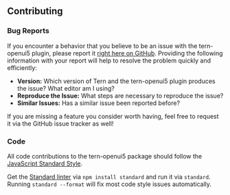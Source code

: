 ## Contributing

### Bug Reports
If you encounter a behavior that you believe to be an issue with the tern-openui5 plugin, please report it [right here on GitHub](https://github.com/TimoSta/tern-openui5/issues).
Providing the following information with your report will help to resolve the problem quickly and efficiently:

- **Version:** Which version of Tern and the tern-openui5 plugin produces the issue? What editor am I using?
- **Reproduce the Issue:** What steps are necessary to reproduce the issue?
- **Similar Issues:** Has a similar issue been reported before?

If you are missing a feature you consider worth having, feel free to request it via the GitHub issue tracker as well!

### Code
All code contributions to the tern-openui5 package should follow the [JavaScript Standard Style](http://standardjs.com).

Get the [Standard linter](https://www.npmjs.com/package/standard) via `npm install standard` and run it via `standard`. Running `standard --format` will fix most code style issues automatically.
